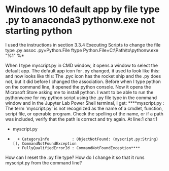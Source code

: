 
# Windows 10 default app by file type .py to anaconda3 pythonw.exe not starting python

I used the instructions in section 3.3.4 Executing Scripts to change the file type .py
assoc .py=Python.File
ftype Python.File=C:\Path\to\pythonw.exe "%1" %*

When I type myscript.py in CMD window, it opens a window to select the default app. The default app icon for .py changed, it used to look like this:  and now looks like this:  The .pyc icon has the rocket ship and the .py does not, but it did before I changed the association.
Before when I type python on the command line, it opened the python console. Now it opens the Microsoft Store asking me to install python.
I want to be able to run the pythonw.exe for my python script using the .py file type in the command window and in the Jupyter Lab Power Shell terminal, I get:
****myscript.py : The term 'myscript.py' is not recognized as the name of a cmdlet, function, script file, 
or operable program. Check the spelling of the name, or if a path was included, verify that the path is 
correct and try again.
At line:1 char:1
+ myscript.py
+ ~~~~~~~~~~~
    + CategoryInfo          : ObjectNotFound: (myscript.py:String) [], CommandNotFoundException
    + FullyQualifiedErrorId : CommandNotFoundException****

How can I reset the .py file type? How do I change it so that it runs myscript.py from the command line?

        